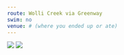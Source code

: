```yaml
---
route: Wolli Creek via Greenway
swim: no
venue: # (where you ended up or ate)
---
```


<!-- content goes here, uses markdown -->

<!-- images will automatically be shown, if put in images/ttt/. must match the date of the ride, in format YYYY-MM-DD. can be jpg or png -->

![](../images/ttt/2025-09-25.png)
![](../images/ttt/2025-09-25.jpg)
